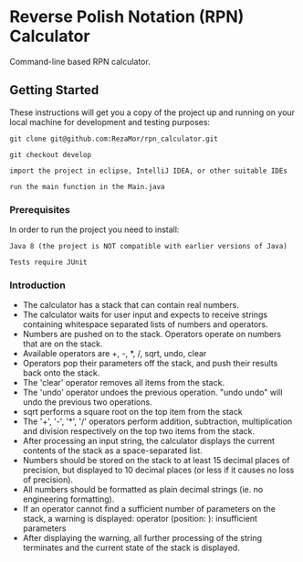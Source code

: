 # Reverse Polish Notation (RPN) Calculator

Command-line based RPN calculator.


## Getting Started

These instructions will get you a copy of the project up and running on your local machine for development and testing purposes:
	
	git clone git@github.com:RezaMor/rpn_calculator.git
	
	git checkout develop
	
	import the project in eclipse, IntelliJ IDEA, or other suitable IDEs
	
	run the main function in the Main.java
	
	
### Prerequisites

In order to run the project you need to install:

	Java 8 (the project is NOT compatible with earlier versions of Java)
	
	Tests require JUnit
	
	
### Introduction
*  The calculator has a stack that can contain real numbers.
* The calculator waits for user input and expects to receive strings containing whitespace separated lists of numbers and operators.
* Numbers are pushed on to the stack. Operators operate on numbers that are on the stack.
* Available operators are +, -, *, /, sqrt, undo, clear
* Operators pop their parameters off the stack, and push their results back onto the stack.
* The 'clear' operator removes all items from the stack.
* The 'undo' operator undoes the previous operation. "undo undo" will undo the previous two operations.
* sqrt performs a square root on the top item from the stack
* The '+', '-', '*', '/' operators perform addition, subtraction, multiplication and division respectively on the top two items from the stack.
* After processing an input string, the calculator displays the current contents of the stack as a space-separated list.
* Numbers should be stored on the stack to at least 15 decimal places of precision, but displayed to 10 decimal places (or less if it causes no loss of precision).
* All numbers should be formatted as plain decimal strings (ie. no engineering formatting).
* If an operator cannot find a sufficient number of parameters on the stack, a warning is displayed:
operator <operator> (position: <pos>): insufficient parameters
* After displaying the warning, all further processing of the string terminates and the current state of the stack is displayed.

